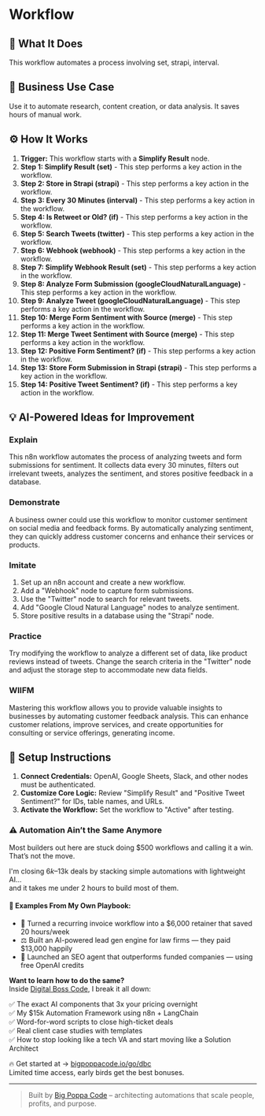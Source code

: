 # Workflow

## 🚀 What It Does
This workflow automates a process involving set, strapi, interval.

## 💼 Business Use Case
Use it to automate research, content creation, or data analysis. It saves hours of manual work.

## ⚙️ How It Works
1.  **Trigger:** This workflow starts with a **Simplify Result** node.
2. **Step 1: Simplify Result (set)** - This step performs a key action in the workflow.
3. **Step 2: Store in Strapi (strapi)** - This step performs a key action in the workflow.
4. **Step 3: Every 30 Minutes (interval)** - This step performs a key action in the workflow.
5. **Step 4: Is Retweet or Old? (if)** - This step performs a key action in the workflow.
6. **Step 5: Search Tweets (twitter)** - This step performs a key action in the workflow.
7. **Step 6: Webhook (webhook)** - This step performs a key action in the workflow.
8. **Step 7: Simplify Webhook Result (set)** - This step performs a key action in the workflow.
9. **Step 8: Analyze Form Submission (googleCloudNaturalLanguage)** - This step performs a key action in the workflow.
10. **Step 9: Analyze Tweet (googleCloudNaturalLanguage)** - This step performs a key action in the workflow.
11. **Step 10: Merge Form Sentiment with Source (merge)** - This step performs a key action in the workflow.
12. **Step 11: Merge Tweet Sentiment with Source (merge)** - This step performs a key action in the workflow.
13. **Step 12: Positive Form Sentiment? (if)** - This step performs a key action in the workflow.
14. **Step 13: Store Form Submission in Strapi (strapi)** - This step performs a key action in the workflow.
15. **Step 14: Positive Tweet Sentiment? (if)** - This step performs a key action in the workflow.

## 💡 AI-Powered Ideas for Improvement
### Explain
This n8n workflow automates the process of analyzing tweets and form submissions for sentiment. It collects data every 30 minutes, filters out irrelevant tweets, analyzes the sentiment, and stores positive feedback in a database.

### Demonstrate
A business owner could use this workflow to monitor customer sentiment on social media and feedback forms. By automatically analyzing sentiment, they can quickly address customer concerns and enhance their services or products.

### Imitate
1. Set up an n8n account and create a new workflow.
2. Add a "Webhook" node to capture form submissions.
3. Use the "Twitter" node to search for relevant tweets.
4. Add "Google Cloud Natural Language" nodes to analyze sentiment.
5. Store positive results in a database using the "Strapi" node.

### Practice
Try modifying the workflow to analyze a different set of data, like product reviews instead of tweets. Change the search criteria in the "Twitter" node and adjust the storage step to accommodate new data fields.

### WIIFM
Mastering this workflow allows you to provide valuable insights to businesses by automating customer feedback analysis. This can enhance customer relations, improve services, and create opportunities for consulting or service offerings, generating income.

## 🔧 Setup Instructions
1. **Connect Credentials:** OpenAI, Google Sheets, Slack, and other nodes must be authenticated.
2. **Customize Core Logic:** Review "Simplify Result" and "Positive Tweet Sentiment?" for IDs, table names, and URLs.
3. **Activate the Workflow:** Set the workflow to "Active" after testing.

### ⚠️ Automation Ain’t the Same Anymore

Most builders out here are stuck doing $500 workflows and calling it a win.  
That’s not the move.  

I'm closing $6k–$13k deals by stacking simple automations with lightweight AI...  
and it takes me under 2 hours to build most of them.

#### 🧠 Examples From My Own Playbook:
- 🔁 Turned a recurring invoice workflow into a $6,000 retainer that saved 20 hours/week  
- ⚖️ Built an AI-powered lead gen engine for law firms — they paid $13,000 happily  
- 🚀 Launched an SEO agent that outperforms funded companies — using free OpenAI credits  

**Want to learn how to do the same?**  
Inside [Digital Boss Code](https://bigpoppacode.io/go/dbc), I break it all down:

✅ The exact AI components that 3x your pricing overnight  
✅ My $15k Automation Framework using n8n + LangChain  
✅ Word-for-word scripts to close high-ticket deals  
✅ Real client case studies with templates  
✅ How to stop looking like a tech VA and start moving like a Solution Architect  

🔥 Get started at → [bigpoppacode.io/go/dbc](https://bigpoppacode.io/go/dbc)  
Limited time access, early birds get the best bonuses.

---
> Built by [Big Poppa Code](https://bigpoppacode.io) – architecting automations that scale people, profits, and purpose.
